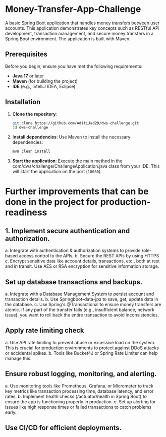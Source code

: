 # Money-Transfer-App-Challenge
A basic Spring Boot application that handles money transfers between user accounts. 
This application demonstrates key concepts such as RESTful API development, transaction management, and secure money transfers in a Spring Boot environment. 
The application is built with Maven.

## Prerequisites

Before you begin, ensure you have met the following requirements:

- **Java 17** or later
- **Maven** (for building the project)
- **IDE** (e.g., IntelliJ IDEA, Eclipse)

## Installation

1. **Clone the repository**:
    ```bash
    git clone https://github.com/AditiJad29/dws-challenge.git
    cd dws-challenge
    ```

2. **Install dependencies**:
    Use Maven to install the necessary dependencies:
    ```bash
    mvn clean install
    ```

3. **Start the application**:
   Execute the main method in the com/dws/challenge/ChallengeApplication.java class from your IDE.
   This will start the application on the port (`18080`).

# Further improvements that can be done in the project for production-readiness
## 1. Implement secure authentication and authorization.
  a. Integrate with authentication & authorization systems to provide role-based access control to the APIs.
  b. Secure the REST APIs by using HTTPS
  c. Encrypt sensitive data like account details, transactions, etc., both at rest and in transit. Use AES or RSA encryption for sensitive information storage.
## Set up database transactions and backups.
  a. Integrate with a Database Management System to persist account and transaction details.
  b. Use Springboot-data-jpa to save, get, update data in the database.
  c. Use Spring's @Transactional to ensure money transfers are atomic. If any part of the transfer fails (e.g., insufficient balance, network issue), you want to roll back the entire transaction to avoid inconsistencies.
## Apply rate limiting check
  a. Use API rate limiting to prevent abuse or excessive load on the system. This is crucial for production environments to protect against DDoS attacks or accidental spikes.
  b. Tools like Bucket4J or Spring Rate Limiter can help manage this.
## Ensure robust logging, monitoring, and alerting.
  a. Use monitoring tools like Prometheus, Grafana, or Micrometer to track key metrics like transaction processing time, database latency, and error rates.
  b. Implement health checks (/actuator/health in Spring Boot) to ensure the app is functioning properly in production.
  c. Set up alerting for issues like high response times or failed transactions to catch problems early.
## Use CI/CD for efficient deployments.

